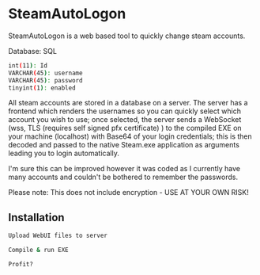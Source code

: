 # SteamAutoLogon

SteamAutoLogon is a web based tool to quickly change steam accounts.

Database: SQL

```bash
int(11): Id
VARCHAR(45): username
VARCHAR(45): password
tinyint(1): enabled
```

All steam accounts are stored in a database on a server. 
The server has a frontend which renders the usernames so you can quickly select which account you wish to use; once selected, the server sends a WebSocket (wss, TLS (requires self signed pfx certificate) ) to the compiled EXE on your machine (localhost) with Base64 of your login credentials; this is then decoded and passed to the native Steam.exe application as arguments leading you to login automatically.

I'm sure this can be improved however it was coded as I currently have many accounts and couldn't be bothered to remember the passwords.

Please note: This does not include encryption - USE AT YOUR OWN RISK!

## Installation

```bash
Upload WebUI files to server
```

```bash
Compile & run EXE
```

```bash
Profit?
```
